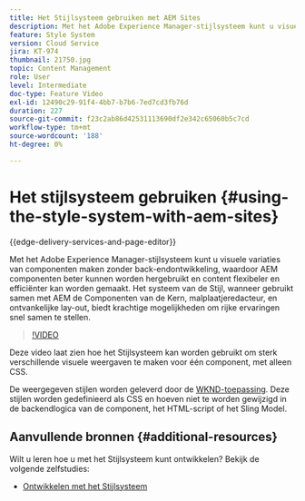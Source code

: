 ```yaml
---
title: Het Stijlsysteem gebruiken met AEM Sites
description: Met het Adobe Experience Manager-stijlsysteem kunt u visuele variaties van componenten maken zonder back-endontwikkeling, waardoor AEM componenten beter kunnen worden hergebruikt en content flexibeler en efficiënter kan worden gemaakt. Het systeem van de Stijl, wanneer gebruikt samen met AEM de Componenten van de Kern, malplaatjeredacteur, en ontvankelijke lay-out, biedt krachtige mogelijkheden om rijke ervaringen snel samen te stellen.
feature: Style System
version: Cloud Service
jira: KT-974
thumbnail: 21750.jpg
topic: Content Management
role: User
level: Intermediate
doc-type: Feature Video
exl-id: 12490c29-91f4-4bb7-b7b6-7ed7cd3fb76d
duration: 227
source-git-commit: f23c2ab86d42531113690df2e342c65060b5c7cd
workflow-type: tm+mt
source-wordcount: '188'
ht-degree: 0%

---
```


# Het stijlsysteem gebruiken {#using-the-style-system-with-aem-sites}

{{edge-delivery-services-and-page-editor}}

Met het Adobe Experience Manager-stijlsysteem kunt u visuele variaties van componenten maken zonder back-endontwikkeling, waardoor AEM componenten beter kunnen worden hergebruikt en content flexibeler en efficiënter kan worden gemaakt. Het systeem van de Stijl, wanneer gebruikt samen met AEM de Componenten van de Kern, malplaatjeredacteur, en ontvankelijke lay-out, biedt krachtige mogelijkheden om rijke ervaringen snel samen te stellen.

>[!VIDEO](https://video.tv.adobe.com/v/21750?quality=12&learn=on)

Deze video laat zien hoe het Stijlsysteem kan worden gebruikt om sterk verschillende visuele weergaven te maken voor één component, met alleen CSS.

De weergegeven stijlen worden geleverd door de [WKND-toepassing](https://github.com/adobe/aem-guides-wknd). Deze stijlen worden gedefinieerd als CSS en hoeven niet te worden gewijzigd in de backendlogica van de component, het HTML-script of het Sling Model.

## Aanvullende bronnen {#additional-resources}

Wilt u leren hoe u met het Stijlsysteem kunt ontwikkelen? Bekijk de volgende zelfstudies:

* [Ontwikkelen met het Stijlsysteem](https://experienceleague.adobe.com/docs/experience-manager-learn/getting-started-wknd-tutorial-develop/style-system.html)
